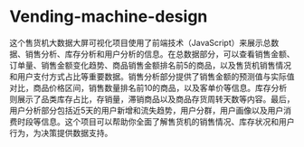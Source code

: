 # Vending-machine-design
这个售货机大数据大屏可视化项目使用了前端技术（JavaScript）来展示总数据、销售分析、库存分析和用户分析的信息。在总数据部分，可以查看销售金额、订单量、销售金额变化趋势、商品销售金额排名前5的商品，以及售货机销售情况和用户支付方式占比等重要数据。销售分析部分提供了销售金额的预测值与实际值对比，商品价格区间，销售数量排名前10的商品，以及客单价等信息。库存分析则展示了品类库存占比，存销量，滞销商品以及商品存货周转天数等内容。最后，用户分析部分包括近5天的用户新增和流失趋势，用户分群，用户画像以及用户消费时段等信息。这个项目可以帮助你全面了解售货机的销售情况、库存状况和用户行为，为决策提供数据支持。
